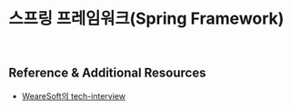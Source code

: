 # 스프링 프레임워크(Spring Framework)

<br>

## Reference & Additional Resources
* [WeareSoft의 tech-interview](https://github.com/WeareSoft/tech-interview)


